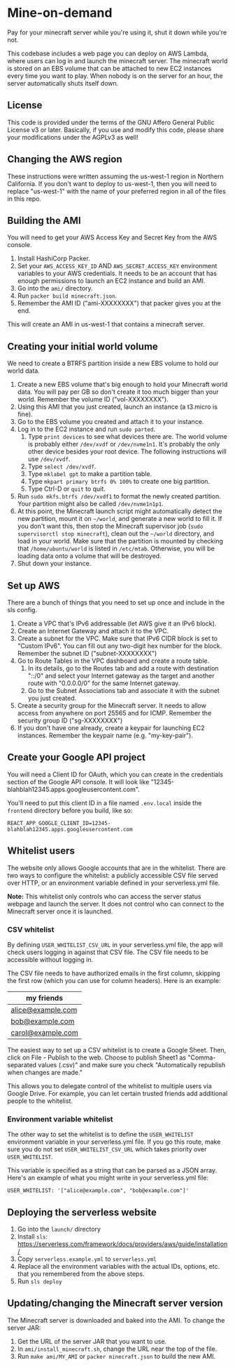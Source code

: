 # Mine-on-demand

Pay for your minecraft server while you're using it, shut it down while you're
not.

This codebase includes a web page you can deploy on AWS Lambda, where users can
log in and launch the minecraft server. The minecraft world is stored on an EBS
volume that can be attached to new EC2 instances every time you want to play.
When nobody is on the server for an hour, the server automatically shuts itself
down.

## License

This code is provided under the terms of the GNU Affero General Public
License v3 or later. Basically, if you use and modify this code, please share
your modifications under the AGPLv3 as well!

## Changing the AWS region

These instructions were written assuming the us-west-1 region in Northern
California. If you don't want to deploy to us-west-1, then you will need to
replace "us-west-1" with the name of your preferred region in all of the
files in this repo.

## Building the AMI

You will need to get your AWS Access Key and Secret Key from the AWS console.

1. Install HashiCorp Packer.
1. Set your `AWS_ACCESS_KEY_ID` AND `AWS_SECRET_ACCESS_KEY` environment
   variables to your AWS credentials. It needs to be an account that has enough
   permissions to launch an EC2 instance and build an AMI.
1. Go into the `ami/` directory.
1. Run `packer build minecraft.json`.
1. Remember the AMI ID ("ami-XXXXXXXX") that packer gives you at the end.

This will create an AMI in us-west-1 that contains a minecraft server.


## Creating your initial world volume

We need to create a BTRFS partition inside a new EBS volume to hold our world
data.

1. Create a new EBS volume that's big enough to hold your Minecraft world
data. You will pay per GB so don't create it too much bigger than your world.
Remember the volume ID ("vol-XXXXXXXX").
1. Using this AMI that you just created, launch an instance (a t3.micro is fine).
1. Go to the EBS volume you created and attach it to your instance.
1. Log in to the EC2 instance and run `sudo parted`.
    1. Type `print devices` to see what devices there are. The world volume
    is probably either `/dev/xvdf` or `/dev/nvme1n1`. It's probably the only
    other device besides your root device. The following instructions will
    use `/dev/xvdf`.
    1. Type `select /dev/xvdf`.
    1. Type `mklabel gpt` to make a partition table.
    1. Type `mkpart primary btrfs 0% 100%` to create one big partition.
    1. Type Ctrl-D or `quit` to quit.
1. Run `sudo mkfs.btrfs /dev/xvdf1` to format the newly created partition.
Your partition might also be called `/dev/nvme1n1p1`.
1. At this point, the Minecraft launch script might automatically detect the
new partition, mount it on `~/world`, and generate a new world to fill it. If
you don't want this, then stop the Minecraft supervisor job (`sudo
supervisorctl stop minecraft`), clean out the `~/world` directory, and load
in your world. Make sure that the partition is mounted by checking that
`/home/ubuntu/world` is listed in `/etc/mtab`. Otherwise, you will be loading
data onto a volume that will be destroyed.
1. Shut down your instance.

## Set up AWS

There are a bunch of things that you need to set up once and include in the sls config.

1. Create a VPC that's IPv6 addressable (let AWS give it an IPv6 block).
1. Create an Internet Gateway and attach it to the VPC.
1. Create a subnet for the VPC. Make sure that IPv6 CIDR block is set to
"Custom IPv6". You can fill out any two-digit hex number for the block.
Remember the subnet ID ("subnet-XXXXXXXX")
1. Go to Route Tables in the VPC dashboard and create a route table.
    1. In its details, go to the Routes tab and add a route with destination
      "::/0" and select your Internet gateway as the target and another route
      with "0.0.0.0/0" for the same Internet gateway.
    1. Go to the Subnet Associations tab and associate it with the subnet you
      just created.
1. Create a security group for the Minecraft server. It needs to allow access
from anywhere on port 25565 and for ICMP. Remember the security group ID
("sg-XXXXXXXX")
1. If you don't have one already, create a keypair for launching EC2
instances. Remember the keypair name (e.g. "my-key-pair").

## Create your Google API project

You will need a Client ID for OAuth, which you can create in the credentials
section of the Google API console. It will look like
"12345-blahblah12345.apps.googleusercontent.com".

You'll need to put this client ID in a file named `.env.local` inside the
`frontend` directory before you build, like so:

```
REACT_APP_GOOGLE_CLIENT_ID=12345-blahblah12345.apps.googleusercontent.com
```

## Whitelist users

The website only allows Google accounts that are in the whitelist. There are
two ways to configure the whitelist: a publicly accessible CSV file served over
HTTP, or an environment variable defined in your serverless.yml file.

**Note:** This whitelist only controls who can access the server status webpage
and launch the server. It does not control who can connect to the Minecraft
server once it is launched.

### CSV whitelist

By defining `USER_WHITELIST_CSV_URL` in your serverless.yml file, the app will
check users logging in against that CSV file. The CSV file needs to be
accessible without logging in.

The CSV file needs to have authorized emails in the first column, skipping the
first row (which you can use for column headers). Here is an example:

| my friends        |
|-------------------|
| alice@example.com |
| bob@example.com   |
| carol@example.com |

The easiest way to set up a CSV whitelist is to create a Google Sheet. Then,
click on File - Publish to the web. Choose to publish Sheet1 as
"Comma-separated values (.csv)" and make sure you check "Automatically
republish when changes are made."

This allows you to delegate control of the whitelist to multiple users via
Google Drive. For example, you can let certain trusted friends add additional
people to the whitelist.

### Environment variable whitelist

The other way to set the whitelist is to define the `USER_WHITELIST`
environment variable in your serverless.yml file. If you go this route, make
sure you do not set `USER_WHITELIST_CSV_URL` which takes priority over
`USER_WHITELIST`.

This variable is specified as a string that can be parsed as a JSON array.
Here's an example of what you might write in your serverless.yml file:

    USER_WHITELIST: '["alice@example.com", "bob@example.com"]'

## Deploying the serverless website

1. Go into the `launch/` directory
1. Install `sls`: https://serverless.com/framework/docs/providers/aws/guide/installation/
1. Copy `serverless.example.yml` to `serverless.yml`
1. Replace all the environment variables with the actual IDs, options, etc.
that you remembered from the above steps.
1. Run `sls deploy`

## Updating/changing the Minecraft server version

The Minecraft server is downloaded and baked into the AMI. To change the server JAR:

1. Get the URL of the server JAR that you want to use.
1. In `ami/install_minecraft.sh`, change the URL near the top of the file.
1. Run `make ami/MY_AMI` or `packer minecraft.json` to build the new AMI.
